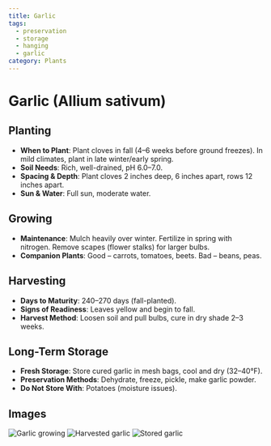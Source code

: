 ```yaml
---
title: Garlic
tags:
  - preservation
  - storage
  - hanging
  - garlic
category: Plants
---
```

# Garlic (Allium sativum)

## Planting
- **When to Plant**: Plant cloves in fall (4–6 weeks before ground freezes). In mild climates, plant in late winter/early spring.
- **Soil Needs**: Rich, well-drained, pH 6.0–7.0.
- **Spacing & Depth**: Plant cloves 2 inches deep, 6 inches apart, rows 12 inches apart.
- **Sun & Water**: Full sun, moderate water.

## Growing
- **Maintenance**: Mulch heavily over winter. Fertilize in spring with nitrogen. Remove scapes (flower stalks) for larger bulbs.
- **Companion Plants**: Good – carrots, tomatoes, beets. Bad – beans, peas.

## Harvesting
- **Days to Maturity**: 240–270 days (fall-planted).
- **Signs of Readiness**: Leaves yellow and begin to fall.
- **Harvest Method**: Loosen soil and pull bulbs, cure in dry shade 2–3 weeks.

## Long-Term Storage
- **Fresh Storage**: Store cured garlic in mesh bags, cool and dry (32–40°F).
- **Preservation Methods**: Dehydrate, freeze, pickle, make garlic powder.
- **Do Not Store With**: Potatoes (moisture issues).

## Images
![Garlic growing](images/garlic-growth.jpg)
![Harvested garlic](images/garlic-harvest.jpg)
![Stored garlic](images/garlic-storage.jpg)
